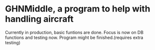 # GHNMiddle, a program to help with handling aircraft
Currently in production, basic funtions are done.
Focus is now on DB functions and testing now.
Program might be finished.(requires extra testing)
